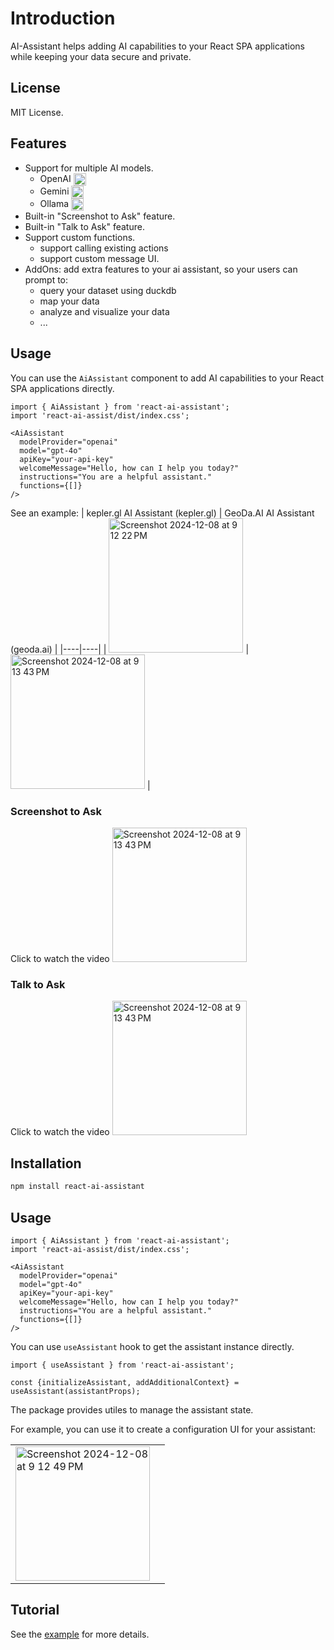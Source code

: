# Introduction

AI-Assistant helps adding AI capabilities to your React SPA  applications while keeping your data secure and private.

## License

MIT License.

## Features

- Support for multiple AI models.
  - OpenAI <img src="https://upload.wikimedia.org/wikipedia/commons/0/04/ChatGPT_logo.svg" width="20" height="20" alt="OpenAI logo" style="vertical-align: middle;">
  - Gemini <img src="https://upload.wikimedia.org/wikipedia/commons/8/8a/Google_Gemini_logo.svg" width="20" height="20" alt="Google logo" style="vertical-align: middle;">
  - Ollama <img src="https://ollama.com/public/assets/c889cc0d-cb83-4c46-a98e-0d0e273151b9/42f6b28d-9117-48cd-ac0d-44baaf5c178e.png" width="20" height="20" alt="Ollama logo" style="vertical-align: middle;">
- Built-in "Screenshot to Ask" feature.
- Built-in "Talk to Ask" feature.
- Support custom functions.
  - support calling existing actions
  - support custom message UI.
- AddOns: add extra features to your ai assistant, so your users can prompt to: 
  - query your dataset using duckdb
  - map your data
  - analyze and visualize your data
  - ...

## Usage

You can use the `AiAssistant` component to add AI capabilities to your React SPA applications directly.

```tsx
import { AiAssistant } from 'react-ai-assistant';
import 'react-ai-assist/dist/index.css';

<AiAssistant 
  modelProvider="openai"
  model="gpt-4o"
  apiKey="your-api-key"
  welcomeMessage="Hello, how can I help you today?"
  instructions="You are a helpful assistant."
  functions={[]}
/>
```
See an example:
| kepler.gl AI Assistant (kepler.gl) |  GeoDa.AI AI Assistant (geoda.ai)    |
|----|----|
| [<img width="215" alt="Screenshot 2024-12-08 at 9 12 22 PM" src="https://github.com/user-attachments/assets/edc11aee-8945-434b-bec9-cc202fee547c">](https://kepler.gl) |  [<img width="215" alt="Screenshot 2024-12-08 at 9 13 43 PM" src="https://github.com/user-attachments/assets/de418af5-7663-48fb-9410-74b4750bc944">](https://geoda.ai) |

### Screenshot to Ask

Click to watch the video
[<img width="215" alt="Screenshot 2024-12-08 at 9 13 43 PM" src="https://github.com/user-attachments/assets/d87fdb72-d7af-488f-bf4d-3afa89a5e09f">](https://geoda.ai/img/highlight-screenshot.mp4)

### Talk to Ask

Click to watch the video
[<img width="215" alt="Screenshot 2024-12-08 at 9 13 43 PM" src="https://github.com/user-attachments/assets/d87fdb72-d7af-488f-bf4d-3afa89a5e09f">](https://geoda.ai/img/highlight-ai-talk.mp4)

## Installation

```bash
npm install react-ai-assistant
```

## Usage

```tsx
import { AiAssistant } from 'react-ai-assistant';
import 'react-ai-assist/dist/index.css';

<AiAssistant 
  modelProvider="openai"
  model="gpt-4o"
  apiKey="your-api-key"
  welcomeMessage="Hello, how can I help you today?"
  instructions="You are a helpful assistant."
  functions={[]}
/>
```

You can use `useAssistant` hook to get the assistant instance directly. 

```tsx
import { useAssistant } from 'react-ai-assistant';

const {initializeAssistant, addAdditionalContext} = useAssistant(assistantProps);
```

The package provides utiles to manage the assistant state.

For example, you can use it to create a configuration UI for your assistant:

|  |  |
|----|----|
| <img width="215" alt="Screenshot 2024-12-08 at 9 12 49 PM" src="https://github.com/user-attachments/assets/0beae014-efb0-447a-8e11-3cd16f5cae5b"> | |

## Tutorial
See the [example](./example) for more details.

